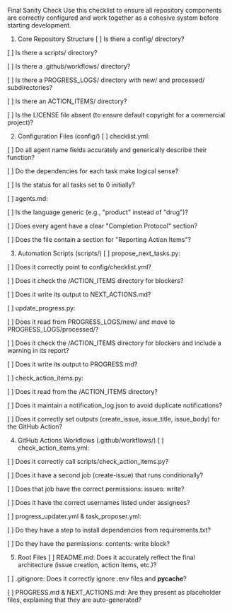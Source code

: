 Final Sanity Check
Use this checklist to ensure all repository components are correctly configured and work together as a cohesive system before starting development.

1. Core Repository Structure
[ ] Is there a config/ directory?

[ ] Is there a scripts/ directory?

[ ] Is there a .github/workflows/ directory?

[ ] Is there a PROGRESS_LOGS/ directory with new/ and processed/ subdirectories?

[ ] Is there an ACTION_ITEMS/ directory?

[ ] Is the LICENSE file absent (to ensure default copyright for a commercial project)?

2. Configuration Files (config/)
[ ] checklist.yml:

[ ] Do all agent name fields accurately and generically describe their function?

[ ] Do the dependencies for each task make logical sense?

[ ] Is the status for all tasks set to 0 initially?

[ ] agents.md:

[ ] Is the language generic (e.g., "product" instead of "drug")?

[ ] Does every agent have a clear "Completion Protocol" section?

[ ] Does the file contain a section for "Reporting Action Items"?

3. Automation Scripts (scripts/)
[ ] propose_next_tasks.py:

[ ] Does it correctly point to config/checklist.yml?

[ ] Does it check the /ACTION_ITEMS directory for blockers?

[ ] Does it write its output to NEXT_ACTIONS.md?

[ ] update_progress.py:

[ ] Does it read from PROGRESS_LOGS/new/ and move to PROGRESS_LOGS/processed/?

[ ] Does it check the /ACTION_ITEMS directory for blockers and include a warning in its report?

[ ] Does it write its output to PROGRESS.md?

[ ] check_action_items.py:

[ ] Does it read from the /ACTION_ITEMS directory?

[ ] Does it maintain a notification_log.json to avoid duplicate notifications?

[ ] Does it correctly set outputs (create_issue, issue_title, issue_body) for the GitHub Action?

4. GitHub Actions Workflows (.github/workflows/)
[ ] check_action_items.yml:

[ ] Does it correctly call scripts/check_action_items.py?

[ ] Does it have a second job (create-issue) that runs conditionally?

[ ] Does that job have the correct permissions: issues: write?

[ ] Does it have the correct usernames listed under assignees?

[ ] progress_updater.yml & task_proposer.yml:

[ ] Do they have a step to install dependencies from requirements.txt?

[ ] Do they have the permissions: contents: write block?

5. Root Files
[ ] README.md: Does it accurately reflect the final architecture (issue creation, action items, etc.)?

[ ] .gitignore: Does it correctly ignore .env files and __pycache__?

[ ] PROGRESS.md & NEXT_ACTIONS.md: Are they present as placeholder files, explaining that they are auto-generated?